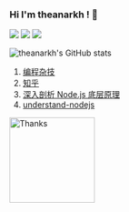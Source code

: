 ### Hi I'm theanarkh ! 👋

<img src="https://img.shields.io/badge/JS-blue.svg" /> <img src="https://img.shields.io/badge/Node.js-blue.svg" /> <img src="https://img.shields.io/badge/C/C++-blue.svg" />

![theanarkh's GitHub stats](https://github-readme-stats.vercel.app/api?username=theanarkh&theme=onedark)

1. [编程杂技](https://user-images.githubusercontent.com/21155906/226824290-bbd95ddf-0a2a-4664-940e-099950c76841.png)
2. [知乎](https://www.zhihu.com/people/theanarkh)   
3. [深入剖析 Node.js 底层原理](https://juejin.cn/book/7171733571638738952)  
4. [understand-nodejs](https://github.com/theanarkh/understand-nodejs)   

<img title="Thanks" alt="Thanks" width="150" height="150" src="https://user-images.githubusercontent.com/21155906/226823317-fadaf5fa-8f32-423f-90a1-dee8aa5c889f.png">
